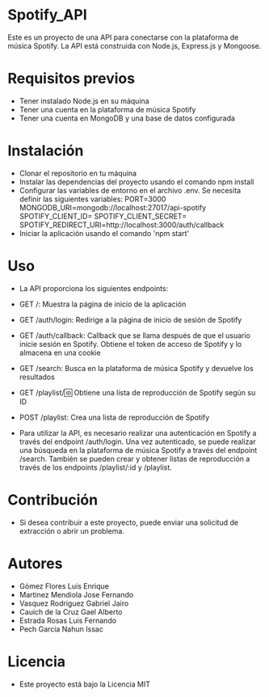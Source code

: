 # Spotify_API
Este es un proyecto de una API para conectarse con la plataforma de música Spotify. La API está construida con Node.js, Express.js y Mongoose.

# Requisitos previos
* Tener instalado Node.js en su máquina
* Tener una cuenta en la plataforma de música Spotify
* Tener una cuenta en MongoDB y una base de datos configurada

# Instalación
* Clonar el repositorio en tu máquina
* Instalar las dependencias del proyecto usando el comando npm install
* Configurar las variables de entorno en el archivo .env. Se necesita definir las siguientes variables:
  PORT=3000
  MONGODB_URI=mongodb://localhost:27017/api-spotify
  SPOTIFY_CLIENT_ID=<su client ID de Spotify>
  SPOTIFY_CLIENT_SECRET=<su client secret de Spotify>
  SPOTIFY_REDIRECT_URI=http://localhost:3000/auth/callback
* Iniciar la aplicación usando el comando 'npm start'

# Uso
* La API proporciona los siguientes endpoints:

* GET /: Muestra la página de inicio de la aplicación
* GET /auth/login: Redirige a la página de inicio de sesión de Spotify
* GET /auth/callback: Callback que se llama después de que el usuario inicie sesión en Spotify. Obtiene el token  de acceso de Spotify y lo almacena en una cookie
* GET /search: Busca en la plataforma de música Spotify y devuelve los resultados
* GET /playlist/:id: Obtiene una lista de reproducción de Spotify según su ID
* POST /playlist: Crea una lista de reproducción de Spotify
* Para utilizar la API, es necesario realizar una autenticación en Spotify a través del endpoint /auth/login.   Una vez autenticado, se puede realizar una búsqueda en la plataforma de música Spotify a través del endpoint /search. También se pueden crear y obtener listas de reproducción a través de los endpoints /playlist/:id y /playlist.

# Contribución
* Si desea contribuir a este proyecto, puede enviar una solicitud de extracción o abrir un problema.

# Autores
- Gómez Flores Luis Enrique
- Martinez Mendiola Jose Fernando
- Vasquez Rodriguez Gabriel Jairo
- Cauich de la Cruz Gael Alberto
- Estrada Rosas Luis Fernando
- Pech Garcia Nahun Issac 
# Licencia
* Este proyecto está bajo la Licencia MIT
